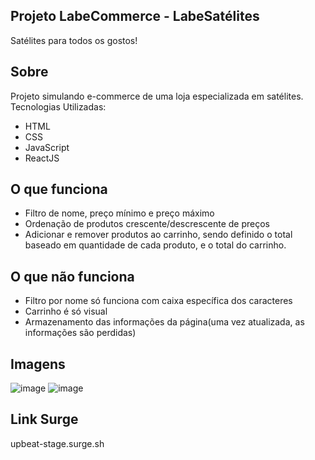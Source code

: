 ## Projeto LabeCommerce - LabeSatélites

Satélites para todos os gostos!



## Sobre

Projeto simulando e-commerce de uma loja especializada em satélites.
Tecnologias Utilizadas:
- HTML
- CSS
- JavaScript
- ReactJS

## O que funciona
- Filtro de nome, preço mínimo e preço máximo
- Ordenação de produtos crescente/descrescente de preços
- Adicionar e remover produtos ao carrinho, sendo definido o total baseado em quantidade de cada produto, e o total do carrinho.

## O que não funciona
- Filtro por nome só funciona com caixa específica dos caracteres
- Carrinho é só visual
- Armazenamento das informações da página(uma vez atualizada, as informações são perdidas)

## Imagens

![image](https://user-images.githubusercontent.com/48807462/118343702-c7b3aa00-b500-11eb-85dc-0e67ac254c48.png)
![image](https://user-images.githubusercontent.com/48807462/118343708-d1d5a880-b500-11eb-8893-f59eeb0878aa.png)

## Link Surge
upbeat-stage.surge.sh

